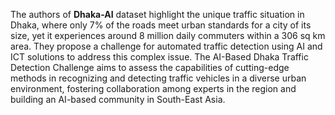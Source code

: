 The authors of **Dhaka-AI** dataset highlight the unique traffic situation in Dhaka, where only 7% of the roads meet urban standards for a city of its size, yet it experiences around 8 million daily commuters within a 306 sq km area. They propose a challenge for automated traffic detection using AI and ICT solutions to address this complex issue. The AI-Based Dhaka Traffic Detection Challenge aims to assess the capabilities of cutting-edge methods in recognizing and detecting traffic vehicles in a diverse urban environment, fostering collaboration among experts in the region and building an AI-based community in South-East Asia.